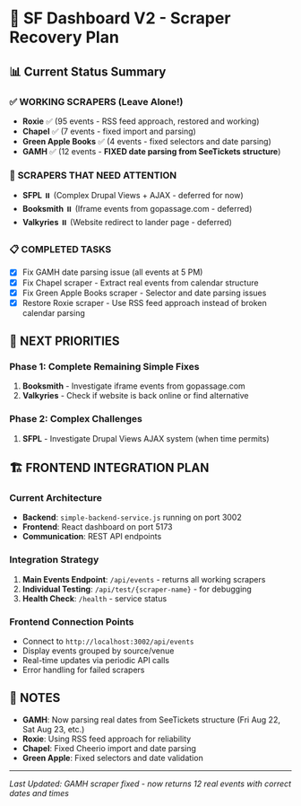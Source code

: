 # 🚀 SF Dashboard V2 - Scraper Recovery Plan

## 📊 **Current Status Summary**

### ✅ **WORKING SCRAPERS (Leave Alone!)**
- **Roxie** ✅ (95 events - RSS feed approach, restored and working)
- **Chapel** ✅ (7 events - fixed import and parsing)
- **Green Apple Books** ✅ (4 events - fixed selectors and date parsing)
- **GAMH** ✅ (12 events - **FIXED date parsing from SeeTickets structure**)

### 🔧 **SCRAPERS THAT NEED ATTENTION**
- **SFPL** ⏸️ (Complex Drupal Views + AJAX - deferred for now)
- **Booksmith** ⏸️ (Iframe events from gopassage.com - deferred)
- **Valkyries** ⏸️ (Website redirect to lander page - deferred)

### 📋 **COMPLETED TASKS**
- [x] Fix GAMH date parsing issue (all events at 5 PM)
- [x] Fix Chapel scraper - Extract real events from calendar structure
- [x] Fix Green Apple Books scraper - Selector and date parsing issues
- [x] Restore Roxie scraper - Use RSS feed approach instead of broken calendar parsing

## 🎯 **NEXT PRIORITIES**

### **Phase 1: Complete Remaining Simple Fixes**
1. **Booksmith** - Investigate iframe events from gopassage.com
2. **Valkyries** - Check if website is back online or find alternative

### **Phase 2: Complex Challenges**
1. **SFPL** - Investigate Drupal Views AJAX system (when time permits)

## 🏗️ **FRONTEND INTEGRATION PLAN**

### **Current Architecture**
- **Backend**: `simple-backend-service.js` running on port 3002
- **Frontend**: React dashboard on port 5173
- **Communication**: REST API endpoints

### **Integration Strategy**
1. **Main Events Endpoint**: `/api/events` - returns all working scrapers
2. **Individual Testing**: `/api/test/{scraper-name}` - for debugging
3. **Health Check**: `/health` - service status

### **Frontend Connection Points**
- Connect to `http://localhost:3002/api/events`
- Display events grouped by source/venue
- Real-time updates via periodic API calls
- Error handling for failed scrapers

## 📝 **NOTES**
- **GAMH**: Now parsing real dates from SeeTickets structure (Fri Aug 22, Sat Aug 23, etc.)
- **Roxie**: Using RSS feed approach for reliability
- **Chapel**: Fixed Cheerio import and date parsing
- **Green Apple**: Fixed selectors and date validation

---
*Last Updated: GAMH scraper fixed - now returns 12 real events with correct dates and times*
